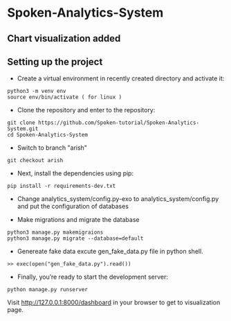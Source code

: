 # Spoken-Analytics-System


## Chart visualization added

## Setting up the project
* Create a virtual environment in recently created directory and activate it:
```
python3 -m venv env
source env/bin/activate ( for linux )
```

* Clone the repository and enter to the repository:
```
git clone https://github.com/Spoken-tutorial/Spoken-Analytics-System.git
cd Spoken-Analytics-System
```

* Switch to branch "arish"
```
git checkout arish
```

* Next, install the dependencies using pip:
```
pip install -r requirements-dev.txt 
```

* Change analytics_system/config.py-exo to analytics_system/config.py and put the configuration of databases

* Make migrations and migrate the database
```
python3 manage.py makemigraions
python3 manage.py migrate --database=default
```

* Genereate fake data
excute gen_fake_data.py file in python shell.
```
>> exec(open("gen_fake_data.py").read())
```

* Finally, you’re ready to start the development server:
```
python manage.py runserver
```

Visit http://127.0.0.1:8000/dashboard in your browser to get to visualization page.


